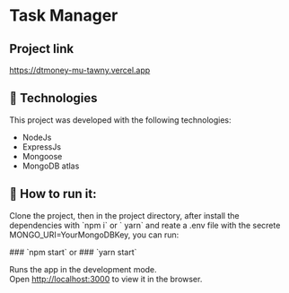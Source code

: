 <p align="center">
   <h1>Task Manager</h1>
</p>


## Project link
 https://dtmoney-mu-tawny.vercel.app

## 🧪 Technologies

This project was developed with the following technologies:

- NodeJs
- ExpressJs
- Mongoose
- MongoDB atlas


## 🚀 How to run it:

<p>Clone the project, then in the project directory, after install the dependencies with `npm i` or ` yarn` and reate a .env file 
with the secrete MONGO_URI=YourMongoDBKey, you can run:
</p>
### `npm start`
or 
### `yarn start`

Runs the app in the development mode.\
Open [http://localhost:3000](http://localhost:3000) to view it in the browser.
